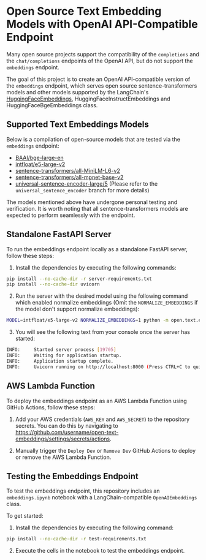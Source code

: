 # Open Source Text Embedding Models with OpenAI API-Compatible Endpoint

Many open source projects support the compatibility of the `completions` and the `chat/completions` endpoints of the OpenAI API, but do not support the `embeddings` endpoint.

The goal of this project is to create an OpenAI API-compatible version of the `embeddings` endpoint, which serves open source sentence-transformers models and other models supported by the LangChain's [HuggingFaceEmbeddings](https://api.python.langchain.com/en/latest/embeddings/langchain.embeddings.huggingface.HuggingFaceEmbeddings.html), HuggingFaceInstructEmbeddings and HuggingFaceBgeEmbeddings class.

## Supported Text Embeddings Models

Below is a compilation of open-source models that are tested via the `embeddings` endpoint:

- [BAAI/bge-large-en](https://huggingface.co/BAAI/bge-large-en)
- [intfloat/e5-large-v2](https://huggingface.co/intfloat/e5-large-v2)
- [sentence-transformers/all-MiniLM-L6-v2](https://huggingface.co/sentence-transformers/all-MiniLM-L6-v2)
- [sentence-transformers/all-mpnet-base-v2](https://huggingface.co/sentence-transformers/all-mpnet-base-v2)
- [universal-sentence-encoder-large/5](https://tfhub.dev/google/universal-sentence-encoder-large/5) (Please refer to the `universal_sentence_encoder` branch for more details)

The models mentioned above have undergone personal testing and verification. It is worth noting that all sentence-transformers models are expected to perform seamlessly with the endpoint.

## Standalone FastAPI Server

To run the embeddings endpoint locally as a standalone FastAPI server, follow these steps:

1. Install the dependencies by executing the following commands:

```bash
pip install --no-cache-dir -r server-requirements.txt
pip install --no-cache-dir uvicorn
```

2. Run the server with the desired model using the following command which enabled normalize embeddings (Omit the `NORMALIZE_EMBEDDINGS` if the model don't support normalize embeddings):

```bash
MODEL=intfloat/e5-large-v2 NORMALIZE_EMBEDDINGS=1 python -m open.text.embeddings.server
```

3. You will see the following text from your console once the server has started:

```bash
INFO:     Started server process [19705]
INFO:     Waiting for application startup.
INFO:     Application startup complete.
INFO:     Uvicorn running on http://localhost:8000 (Press CTRL+C to quit)
```

## AWS Lambda Function

To deploy the embeddings endpoint as an AWS Lambda Function using GitHub Actions, follow these steps:

1. Add your AWS credentials (`AWS_KEY` and `AWS_SECRET`) to the repository secrets. You can do this by navigating to https://github.com/username/open-text-embeddings/settings/secrets/actions.

2. Manually trigger the `Deploy Dev` or `Remove Dev` GitHub Actions to deploy or remove the AWS Lambda Function.

## Testing the Embeddings Endpoint

To test the embeddings endpoint, this repository includes an `embeddings.ipynb` notebook with a LangChain-compatible `OpenAIEmbeddings` class.

To get started:

1. Install the dependencies by executing the following command:

```bash
pip install --no-cache-dir -r test-requirements.txt
```

2. Execute the cells in the notebook to test the embeddings endpoint.
